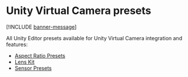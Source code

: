 # Unity Virtual Camera presets

[!INCLUDE [banner-message](banner-message.md)]

All Unity Editor presets available for Unity Virtual Camera integration and features:

* [Aspect Ratio Presets](ref-asset-aspect-ratio-presets.md)
* [Lens Kit](ref-asset-lens-kit.md)
* [Sensor Presets](ref-asset-sensor-presets.md)
